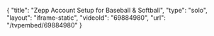{
    "title": "Zepp Account Setup for Baseball & Softball",
    "type": "solo",
    "layout": "iframe-static",
    "videoId": "69884980",
    "url": "\/tvpembed\/69884980"
}